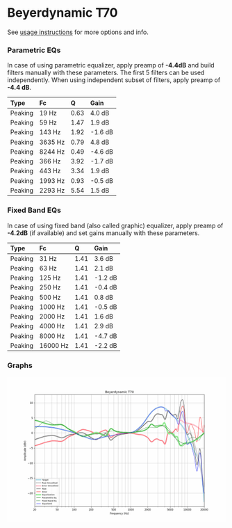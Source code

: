 # Beyerdynamic T70
See [usage instructions](https://github.com/jaakkopasanen/AutoEq#usage) for more options and info.

### Parametric EQs
In case of using parametric equalizer, apply preamp of **-4.4dB** and build filters manually
with these parameters. The first 5 filters can be used independently.
When using independent subset of filters, apply preamp of **-4.4 dB**.

| Type    | Fc      |    Q | Gain    |
|:--------|:--------|:-----|:--------|
| Peaking | 19 Hz   | 0.63 | 4.0 dB  |
| Peaking | 59 Hz   | 1.47 | 1.9 dB  |
| Peaking | 143 Hz  | 1.92 | -1.6 dB |
| Peaking | 3635 Hz | 0.79 | 4.8 dB  |
| Peaking | 8244 Hz | 0.49 | -4.6 dB |
| Peaking | 366 Hz  | 3.92 | -1.7 dB |
| Peaking | 443 Hz  | 3.34 | 1.9 dB  |
| Peaking | 1993 Hz | 0.93 | -0.5 dB |
| Peaking | 2293 Hz | 5.54 | 1.5 dB  |

### Fixed Band EQs
In case of using fixed band (also called graphic) equalizer, apply preamp of **-4.2dB**
(if available) and set gains manually with these parameters.

| Type    | Fc       |    Q | Gain    |
|:--------|:---------|:-----|:--------|
| Peaking | 31 Hz    | 1.41 | 3.6 dB  |
| Peaking | 63 Hz    | 1.41 | 2.1 dB  |
| Peaking | 125 Hz   | 1.41 | -1.2 dB |
| Peaking | 250 Hz   | 1.41 | -0.4 dB |
| Peaking | 500 Hz   | 1.41 | 0.8 dB  |
| Peaking | 1000 Hz  | 1.41 | -0.5 dB |
| Peaking | 2000 Hz  | 1.41 | 1.6 dB  |
| Peaking | 4000 Hz  | 1.41 | 2.9 dB  |
| Peaking | 8000 Hz  | 1.41 | -4.7 dB |
| Peaking | 16000 Hz | 1.41 | -2.2 dB |

### Graphs
![](./Beyerdynamic%20T70.png)